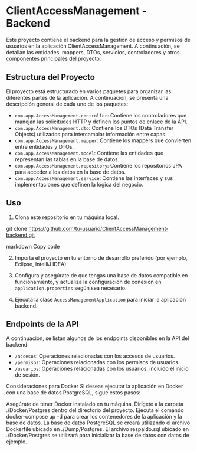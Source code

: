 # ClientAccessManagement - Backend

Este proyecto contiene el backend para la gestión de acceso y permisos de usuarios en la aplicación ClientAccessManagement. A continuación, se detallan las entidades, mappers, DTOs, servicios, controladores y otros componentes principales del proyecto.

## Estructura del Proyecto

El proyecto está estructurado en varios paquetes para organizar las diferentes partes de la aplicación. A continuación, se presenta una descripción general de cada uno de los paquetes:

- `com.app.AccessManagement.controller`: Contiene los controladores que manejan las solicitudes HTTP y definen los puntos de enlace de la API.
- `com.app.AccessManagement.dto`: Contiene los DTOs (Data Transfer Objects) utilizados para intercambiar información entre capas.
- `com.app.AccessManagement.mapper`: Contiene los mappers que convierten entre entidades y DTOs.
- `com.app.AccessManagement.model`: Contiene las entidades que representan las tablas en la base de datos.
- `com.app.AccessManagement.repository`: Contiene los repositorios JPA para acceder a los datos en la base de datos.
- `com.app.AccessManagement.service`: Contiene las interfaces y sus implementaciones que definen la lógica del negocio.

## Uso

1. Clona este repositorio en tu máquina local.

git clone https://github.com/tu-usuario/ClientAccessManagement-backend.git

markdown
Copy code

2. Importa el proyecto en tu entorno de desarrollo preferido (por ejemplo, Eclipse, IntelliJ IDEA).

3. Configura y asegúrate de que tengas una base de datos compatible en funcionamiento, y actualiza la configuración de conexión en `application.properties` según sea necesario.

4. Ejecuta la clase `AccessManagementApplication` para iniciar la aplicación backend.

## Endpoints de la API

A continuación, se listan algunos de los endpoints disponibles en la API del backend:

- `/accesos`: Operaciones relacionadas con los accesos de usuarios.
- `/permisos`: Operaciones relacionadas con los permisos de usuarios.
- `/usuarios`: Operaciones relacionadas con los usuarios, incluido el inicio de sesión.

Consideraciones para Docker Si deseas ejecutar la aplicación en Docker con una base de datos PostgreSQL, sigue estos pasos:

Asegúrate de tener Docker instalado en tu máquina.
Dirígete a la carpeta ./Docker/Postgres dentro del directorio del proyecto.
Ejecuta el comando docker-compose up -d para crear los contenedores de la aplicación y la base de datos.
La base de datos PostgreSQL se creará utilizando el archivo Dockerfile ubicado en ./Dump/Postgres.
El archivo respaldo.sql ubicado en ./Docker/Postgres se utilizará para inicializar la base de datos con datos de ejemplo.

